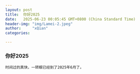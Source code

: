 ```yaml
---
layout: post
title:  你好2025
date:   2025-06-23 00:05:45 GMT+0800 (China Standard Time)
header-img: "img/Lamei-2.jpeg"
author:     "xQian"
categories: 

---
```


### 你好2025
    
    时间过的真快，一转眼已经到了2025年6月了。